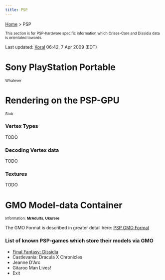 ```yaml
---
title: PSP
---
```


[Home](/ff7-flat-wiki/Main%20Page.md) > PSP

<small> This section is for PSP-hardware specific information which
Crises-Core and Dissidia data is orientated towards. </small>

Last updated: [Koral][] 06:42, 7 Apr 2009 (EDT)

  

# Sony PlayStation Portable

<small>Whatever</small>

  

# Rendering on the PSP-GPU

<small>Stub</small>

### Vertex Types

TODO

  

### Decoding Vertex data

TODO

  

### Textures

TODO

  

# GMO Model-data Container

<small>Information: **MrAdults**, **Ukurere**</small>

  
The GMO Format is described in greater detail here: [PSP GMO Format][]

  

### List of known PSP-games which store their models via GMO

-   [Final Fantasy: Dissidia][]
-   Castlevania: Dracula X Chronicles
-   Jeanne D'Arc
-   Gitaroo Man Lives!
-   Exit

  [Koral]: /ff7-flat-wiki/User:Koral.md "wikilink"
  [PSP GMO Format]: /ff7-flat-wiki/PSP/GMO%20Format.md "wikilink"
  [Final Fantasy: Dissidia]: /ff7-flat-wiki/Dissidia.md "wikilink"
